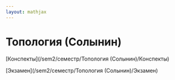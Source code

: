 ```yaml
---  
layout: mathjax  
---  
```

  
# Топология (Солынин)  
  
[Конспекты](/sem2/семестр/Топология (Солынин)/Конспекты)  
  
[Экзамен](/sem2/семестр/Топология (Солынин)/Экзамен)  
